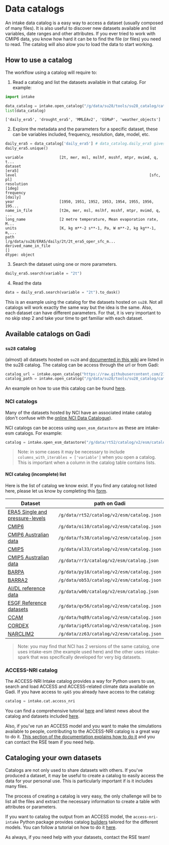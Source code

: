 # Data catalogs

An intake data catalog is a easy way to access a dataset (usually composed of many files). It is also useful to discover new datasets available and list variables, date ranges and other attributes. If you ever tried to work with CMIP6 data, you know how hard it can be to find the file (or files) you need to read. The catalog will also alow you to load the data to start working.

## How to use a catalog

The workflow using a catalog will require to:

1. Read a catalog and list the datasets available in that catalog. For example:

```python
import intake

data_catalog = intake.open_catalog("/g/data/su28/tools/su28_catalog/catalog/su28_catalog.yaml")
list(data_catalog)
```
```
['daily_era5', 'drought_era5', 'MMLEAv2', 'GSMaP', 'weather_objects']
```

2. Explore the metadata and the parameters for a specific dataset, these can be variables included, frequency, resolution, date, model, etc.

```python
daily_era5 = data_catalog['daily_era5'] # data_catalog.daily_era5 gives the same result
daily_era5.unique()
```
```
variable                [2t, mer, msl, mslhf, msshf, mtpr, mvimd, q, t...
dataset                                                            [era5]
level                                                           [sfc, pl]
resolution                                                         [1deg]
frequency                                                         [daily]
year                    [1950, 1951, 1952, 1953, 1954, 1955, 1956, 195...
name_in_file            [t2m, mer, msl, mslhf, msshf, mtpr, mvimd, q, ...
long_name               [2 metre temperature, Mean evaporation rate, M...
units                   [K, kg m**-2 s**-1, Pa, W m**-2, kg kg**-1, m,...
path                    [/g/data/su28/ERA5/daily/2t/2t_era5_oper_sfc_m...
derived_name_in_file                                                   []
dtype: object
```
3. Search the dataset using one or more parameters.

```python
daily_era5.search(variable = "2t")
```

4. Read the data

```python
data = daily_era5.search(variable = "2t").to_dask()
```

This is an example using the catalog for the datasets hosted on `su28`. Not all catalogs will work exactly the same way but the idea is the same. Also, each dataset can have different parameters. For that, it is very important to no skip step 2 and take your time to get familiar with each dataset.

## Available catalogs on Gadi

### `su28` catalog

(almost) all datasets hosted on `su28` and [documented in this wiki](datasets/index.html) are listed in the su28 catalog. The catalog can be access through the url or from Gadi:

```python
catalog_url = intake.open_catalog("https://raw.githubusercontent.com/21centuryweather/su28_catalog/refs/heads/main/catalog/su28_catalog.yaml")
catalog_path = intake.open_catalog("/g/data/su28/tools/su28_catalog/catalog/su28_catalog.yaml")
```

An example on how to use this catalog can be found [here](https://github.com/21centuryweather/su28_catalog/blob/main/docs/how_to_catalog.ipynb).

### NCI catalogs

Many of the datasets hosted by NCI have an associated intake catalog (don't confuse with the [online NCI Data Catalogue](https://geonetwork.nci.org.au/geonetwork/srv/eng/catalog.search#/home)). 

NCI catalogs can be access using `open_esm_datastore` as these are intake-esm catalogs. For example:

```python
catalog = intake.open_esm_datastore("/g/data/rt52/catalog/v2/esm/catalog.json")
```

> Note: in some cases it may be necessary to include `columns_with_iterables = ['variable']` when you open a catalog. This is important when a column in the catalog table contains lists. 

#### NCI catalog (incomplete) list

Here is the list of catalog we know exist. If you find any catalog not listed here, please let us know by completing this [form](https://creatorapp.zohopublic.com.au/21centuryweather/w21c-clever/form-perma/Wiki_Feedback_Form/dNjCfQET7NjEgyE6GATZgRXhqOUEnHtsANkEZSJ54Cp8ry74xBHQQz6AvfOYhOXmJqdP35fBSjdbdnFx5ySvxFurqPPzBnnXjSw8).

| Dataset | path on Gadi |
|---------|--------------------------------------------|
| [ERA5 Single and pressure-levels](https://geonetwork.nci.org.au/geonetwork/srv/eng/catalog.search#/metadata/f2836_1346_3774_9763)   | `/g/data/rt52/catalog/v2/esm/catalog.json` |
| [CMIP6](https://geonetwork.nci.org.au/geonetwork/srv/eng/catalog.search#/metadata/f5194_5909_8003_9216) | `/g/data/oi10/catalog/v2/esm/catalog.json` |
| [CMIP6 Australian data](https://geonetwork.nci.org.au/geonetwork/srv/eng/catalog.search#/metadata/f3154_9976_7262_7595) | `/g/data/fs38/catalog/v2/esm/catalog.json` |
| [CMIP5](https://geonetwork.nci.org.au/geonetwork/srv/eng/catalog.search#/metadata/f9489_5106_5649_5038)   | `/g/data/al33/catalog/v2/esm/catalog.json` |
| [CMIP5 Australian data](https://geonetwork.nci.org.au/geonetwork/srv/eng/catalog.search#/metadata/f1451_9473_6216_4637) | `/g/data/rr3/catalog/v2/esm/catalog.json` |
| [BARPA](https://geonetwork.nci.org.au/geonetwork/srv/eng/catalog.search#/metadata/f9407_7144_0024_3818)   | `/g/data/py18/catalog/v2/esm/catalog.json` |
| [BARRA2](https://geonetwork.nci.org.au/geonetwork/srv/eng/catalog.search#/metadata/f9057_2475_0540_0329)  | `/g/data/ob53/catalog/v2/esm/catalog.json` |
| [AI/DL reference data](https://geonetwork.nci.org.au/geonetwork/srv/eng/catalog.search#/metadata/f6721_2740_5884_1994) | `/g/data/w00/catalog/v2/esm/catalog.json` |
| [ESGF Reference datasets](https://geonetwork.nci.org.au/geonetwork/srv/eng/catalog.search#/metadata/f4756_8918_5098_5424) | `/g/data/qv56/catalog/v2/esm/catalog.json` |
| [CCAM](https://geonetwork.nci.org.au/geonetwork/srv/eng/catalog.search#/metadata/f2764_6935_0449_3524) | `/g/data/hq89/catalog/v2/esm/catalog.json` | 
| [CORDEX](https://geonetwork.nci.org.au/geonetwork/srv/eng/catalog.search#/metadata/f7465_8388_5100_7022) | `/g/data/ig45/catalog/v2/esm/catalog.json` |
| [NARCLIM2](https://geonetwork.nci.org.au/geonetwork/srv/eng/catalog.search#/metadata/f7334_2646_2487_9846) | `/g/data/zz63/catalog/v2/esm/catalog.json` |

> Note: you may find that NCI has 2 versions of the same catalog, one uses intake-esm (the example used here) and the other uses intake-spark that was specifically developed for very big datasets. 

### ACCESS-NRI catalog

The ACCESS-NRI Intake catalog provides a way for Python users to use, search and load ACCESS and ACCESS-related climate data available on Gadi. If you have access to `xp65` you already have access to the catalog:

```python
catalog = intake.cat.access_nri
```

You can find a comprehensive tutorial [here](https://access-nri-intake-catalog.readthedocs.io/en/latest/usage/quickstart.html) and latest news about the catalog and datasets included [here](https://forum.access-hive.org.au/t/access-nri-intake-catalog-a-way-to-find-load-and-share-data-on-gadi/1659/8).

Also, if you've run an ACCESS model and you want to make the simulations available to people, contributing to the ACCESS-NRI catalog is a great way to do it. [This section of the documentation explains how to do it](https://access-nri-intake-catalog.readthedocs.io/en/latest/datastores/index.html#datastore-create) and you can contact the RSE team if you need help. 

## Cataloging your own datasets

Catalogs are not only used to share datasets with others. If you've produced a dataset, it may be useful to create a catalog to easily access the data for your personal use. This is particularly important if is it includes many files. 

The process of creating a catalog is very easy, the only challenge will be to list all the files and extract the necessary information to create a table with attributes or parameters. 

If you want to catalog the output from an ACCESS model, the `access-nri-intake` Python package provides catalog [builders](https://access-nri-intake-catalog.readthedocs.io/en/latest/datastores/builders.html) tailored for the different models. You can follow a tutorial on how to do it [here](https://access-nri-intake-catalog.readthedocs.io/en/latest/datastores/quickstart.html). 

As always, if you need help with your datasets, contact the RSE team!
